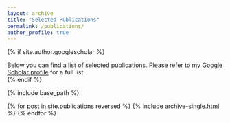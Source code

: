 ```yaml
---
layout: archive
title: "Selected Publications"
permalink: /publications/
author_profile: true
---
```


{% if site.author.googlescholar %}
  <div class="wordwrap">Below you can find a list of selected publications. Please refer to <a href="{{site.author.googlescholar}}">my Google Scholar profile</a> for a full list.</div>
{% endif %}

{% include base_path %}

{% for post in site.publications reversed %}
  {% include archive-single.html %}
{% endfor %}
